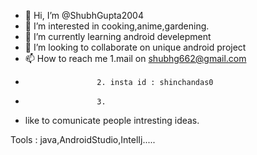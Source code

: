 - 👋 Hi, I’m @ShubhGupta2004
- 👀 I’m interested in cooking,anime,gardening.
- 🌱 I’m currently learning android develepment
- 💞️ I’m looking to collaborate on unique android project
- 📫 How to reach me 1.mail on shubhg662@gmail.com
-                     2. insta id : shinchandas0
-                     3. 

- like to comunicate people intresting ideas. 

<!---
ShubhGupta2004/ShubhGupta2004 is a ✨ special ✨ repository because its `README.md` (this file) appears on your GitHub profile.
You can click the Preview link to take a look at your changes.
--->


Tools : java,AndroidStudio,IntelIj.....
